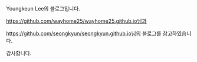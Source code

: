 Youngkeun Lee의 블로그입니다.

https://github.com/wayhome25/wayhome25.github.io님과

https://github.com/seongkyun/seongkyun.github.io님의 블로그를 참고하였습니다.

감사합니다.